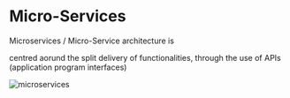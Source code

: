 # Micro-Services

Microservices / Micro-Service architecture is 

centred aorund the split delivery of functionalities, through the use of APIs (application program interfaces)

![microservices](https://user-images.githubusercontent.com/47668244/189633670-1a9737c3-a53a-45df-915a-d2c1a8d50176.png)
